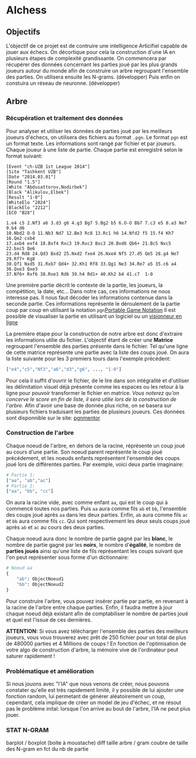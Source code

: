# AIchess

## Objectifs
L'objectif de ce projet est de contruire une intelligence Articifiel capable de jouer aux échecs. On décortique pour cela la construction d'une IA en plusieurs étapes de complexité grandissante. 
On commencera par récupérer des données concernant les parties joué par les plus grands joueurs autour du monde afin de construire un arbre regroupant l'ensemble des parties.
On utilisera ensuite les N-grams. (développer)
Puis enfin on constuira un réseau de neuronne. (développer)

## Arbre
### Récupération et traitement des données
Pour analyser et utiliser les données de parties joué par les meilleurs joueurs d'échecs, on utilisera des fichiers au format `.pgn`. Le format `pgn` est un format texte. 
Les informations sont rangé par fichier et par joueurs. Chaque joueur à une liste de partie. Chaque partie est enregistré selon le format suivant:
```pgn
[Event "ch-UZB 1st League 2014"]
[Site "Tashkent UZB"]
[Date "2014.03.01"]
[Round "1.5"]
[White "Abdusattorov,Nodirbek"]
[Black "Alikulov,Elbek"]
[Result "1-0"]
[WhiteElo "2024"]
[BlackElo "2212"]
[ECO "B28"]

1.e4 c5 2.Nf3 a6 3.d3 g6 4.g3 Bg7 5.Bg2 b5 6.O-O Bb7 7.c3 e5 8.a3 Ne7 9.b4 d6
10.Nbd2 O-O 11.Nb3 Nd7 12.Be3 Rc8 13.Rc1 h6 14.Nfd2 f5 15.f4 Kh7 16.Qe2 cxb4
17.axb4 exf4 18.Bxf4 Rxc3 19.Rxc3 Bxc3 20.Bxd6 Qb6+ 21.Bc5 Nxc5 22.bxc5 Qe6
23.d4 Rd8 24.Qd3 Bxd2 25.Nxd2 fxe4 26.Nxe4 Nf5 27.d5 Qe5 28.g4 Ne7 29.Rf7+ Kg8
30.Qf1 Nxd5 31.Rxb7 Qd4+ 32.Kh1 Rf8 33.Qg1 Ne3 34.Re7 a5 35.c6 a4 36.Qxe3 Qxe3
37.Nf6+ Rxf6 38.Rxe3 Rd6 39.h4 Rd1+ 40.Kh2 b4 41.c7  1-0
```

Une première partie décrit le contexte de la partie, les joueurs, la compétition, la date, etc... Dans notre cas, ces informations ne nous interesse pas. Il nous faut décoder les informations contenue dans la seconde partie.
Ces informations représente le déroulement de la partie coup par coup en utilisant la notation `pgn`[Portable Game Notation](https://fr.wikipedia.org/wiki/Portable_Game_Notation) 
Il est possible de visualiser la partie en utilisant un logiciel ou un [visionneur en ligne](https://fr.chesstempo.com/pgn-viewer/)

La première étape pour la construction de notre arbre est donc d'extraire les informations utilie du fichier. L'objectif étant de créer une **Matrice** regroupant l'ensemble des parties présente dans le fichier. Tel qu'une ligne de cette matrice représente une partie avec la liste des coups joué. On aura la liste suivante pour les 3 premiers tours dans l'exemple précédent:
```py
["e4","c5","Nf3","a6","d3","g6", ..., "1-0"]
```
Pour cela il suffit d'ouvrir le fichier, de le lire dans son intégralité et d'utiliser les délimitation visuel déjà présente comme les espaces ou les retour à la ligne pour pouvoir transformer le fichier en matrice.
*Vous noterez qu'on concerve le score en fin de liste, il sera utilie lors de la construction de l'arbre.*
Afin d'avoir une base de donnée plus riche, on se basera sur plusieurs fichiers traduisant les parties de plusieurs joueurs. Ces données sont disponnible sur le site: [pgnmentor](https://www.pgnmentor.com/files.html#classking)

### Construction de l'arbre
Chaque noeud de l'arbre, en dehors de la racine, réprésente un coup joué au cours d'une partie. Son noeud parent représente le coup joué précédement, et les noeuds enfants représentent l'ensemble des coups joué lors de différentes parties.
Par exemple, voici deux partie imaginaire:
```py
# Partie 1:
["aa", "ab","ac"]
# Partie 2:
["aa", "bb", "cc"]
```
On aura la racine vide, avec comme enfant `aa`, qui est le coup qui à commencé toutes nos parties.
Puis `aa` aura comme fils `ab` et `bb`, l'ensemble des coups joué après `aa` dans les deux parties.
Enfin, `ab` aura comme fils `ac` et `bb` aura comme fils `cc`. Qui sont respectivement les deux seuls coups joué après `ab` et `ac` au cours des deux parties.

Chaque noeud aura donc le nombre de partie gagné par les **blanc**, le nombre de partie gagné par les **noirs**, le nombre d'**égalité**, le nombre de **parties joués**
ainsi qu'une liste de fils représentant les coups suivant que l'on peut représenter sous forme d'un dictionnaire:
```py
# Noeud aa
{
    "ab": ObjectNoeud1
    "bb": ObjectNoeud2
}
```
Pour construire l'arbre, vous pouvez insérer partie par partie, en revenant à la racine de l'arbre entre chaque parties. Enfin, il faudra mettre à jour chaque noeud déjà existant afin de comptabiliser le nombre de parties joué et quel est l'issue de ces dernières.

**ATTENTION:** Si vous avez télécharger l'ensemble des parties des meilleurs joueurs, vous vous trouverez avec prêt de 250 fichier pour un total de plus de 480000 parties et 4 Millions de coups ! En fonction de l'optimisation de votre algo de construction d'arbre, la mémoire vive de l'ordinateur peut saturer rapidement !

### Problématique et amélioration
Si nous jouons avec "l'IA" que nous venons de créer, nous pouvons constater qu'elle est très rapidement limité, il y possible de lui ajouter une fonction random, lui permetant de générer aléatoirement un coup, cependant, cela implique de créer un model de jeu d'échec, et ne résout pas le problème inital: lorsque l'on arrive au bout de l'arbre, l'IA ne peut plus jouer.


### STAT N-GRAM

barplot / boxplot (boite à moustache)
diff taille arbre / gram
coubre de taille des N-gram en fct du nb de partie
